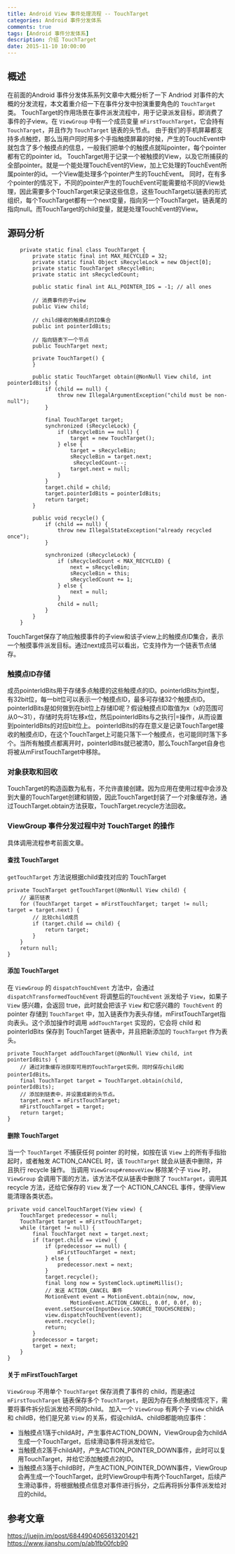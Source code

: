 ```yaml
---
title: Android View 事件处理流程 -- TouchTarget
categories: Android 事件分发体系
comments: true
tags: [Android 事件分发体系]
description: 介绍 TouchTarget
date: 2015-11-10 10:00:00
---
```


## 概述

在前面的Android 事件分发体系系列文章中大概分析了一下 Andriod 对事件的大概的分发流程，本文着重介绍一下在事件分发中扮演重要角色的 `TouchTarget` 类。
TouchTarget的作用场景在事件派发流程中，用于记录派发目标，即消费了事件的子view。在 `ViewGroup` 中有一个成员变量 `mFirstTouchTarget`，它会持有 `TouchTarget`，并且作为 `TouchTarget` 链表的头节点。
由于我们的手机屏幕都支持多点触控，那么当用户同时用多个手指触摸屏幕的时候，产生的TouchEvent中就包含了多个触摸点的信息，一般我们把单个的触摸点就叫pointer，每个pointer都有它的pointer id。
TouchTarget用于记录一个被触摸的View，以及它所捕获的全部pointer。就是一个能处理TouchEvent的View，加上它处理的TouchEvent所属pointer的id。一个View能处理多个pointer产生的TouchEvent。
同时，在有多个pointer的情况下，不同的pointer产生的TouchEvent可能需要给不同的View处理，因此需要多个TouchTarget来记录这些信息，这些TouchTarget以链表的形式组织，每个TouchTarget都有一个next变量，指向另一个TouchTarget，链表尾的指向null。而TouchTarget的child变量，就是处理TouchEvent的View。

## 源码分析

```
    private static final class TouchTarget {
        private static final int MAX_RECYCLED = 32;
        private static final Object sRecycleLock = new Object[0];
        private static TouchTarget sRecycleBin;
        private static int sRecycledCount;

        public static final int ALL_POINTER_IDS = -1; // all ones

        // 消费事件的子view
        public View child;

        // child接收的触摸点的ID集合
        public int pointerIdBits;

        // 指向链表下一个节点
        public TouchTarget next;

        private TouchTarget() {
        }

        public static TouchTarget obtain(@NonNull View child, int pointerIdBits) {
            if (child == null) {
                throw new IllegalArgumentException("child must be non-null");
            }

            final TouchTarget target;
            synchronized (sRecycleLock) {
                if (sRecycleBin == null) {
                    target = new TouchTarget();
                } else {
                    target = sRecycleBin;
                    sRecycleBin = target.next;
                     sRecycledCount--;
                    target.next = null;
                }
            }
            target.child = child;
            target.pointerIdBits = pointerIdBits;
            return target;
        }

        public void recycle() {
            if (child == null) {
                throw new IllegalStateException("already recycled once");
            }

            synchronized (sRecycleLock) {
                if (sRecycledCount < MAX_RECYCLED) {
                    next = sRecycleBin;
                    sRecycleBin = this;
                    sRecycledCount += 1;
                } else {
                    next = null;
                }
                child = null;
            }
        }
    }
```

TouchTarget保存了响应触摸事件的子view和该子view上的触摸点ID集合，表示一个触摸事件派发目标。通过next成员可以看出，它支持作为一个链表节点储存。

### 触摸点ID存储

成员pointerIdBits用于存储多点触摸的这些触摸点的ID。pointerIdBits为int型，有32bit位，每一bit位可以表示一个触摸点ID，最多可存储32个触摸点ID。
pointerIdBits是如何做到在bit位上存储ID呢？假设触摸点ID取值为x（x的范围可从0～31），存储时先将1左移x位，然后pointerIdBits与之执行|=操作，从而设置到pointerIdBits的对应bit位上。
pointerIdBits的存在意义是记录TouchTarget接收的触摸点ID，在这个TouchTarget上可能只落下一个触摸点，也可能同时落下多个。当所有触摸点都离开时，pointerIdBits就已被清0，那么TouchTarget自身也将被从mFirstTouchTarget中移除。

### 对象获取和回收

TouchTarget的构造函数为私有，不允许直接创建。因为应用在使用过程中会涉及到大量的TouchTarget创建和销毁，因此TouchTarget封装了一个对象缓存池，通过TouchTarget.obtain方法获取，TouchTarget.recycle方法回收。

### ViewGroup 事件分发过程中对 TouchTarget 的操作

具体调用流程参考前面文章。

#### 查找 TouchTarget

`getTouchTarget` 方法说根据child查找对应的 TouchTarget

```
private TouchTarget getTouchTarget(@NonNull View child) {
    // 遍历链表
    for (TouchTarget target = mFirstTouchTarget; target != null; target = target.next) {
        // 比较child成员
        if (target.child == child) {
            return target;
        }
    }
    return null;
}
```

#### 添加 TouchTarget

在 `ViewGroup` 的 `dispatchTouchEvent` 方法中，会通过 `dispatchTransformedTouchEvent` 将调整后的`TouchEvent` 派发给子 `View`，如果子 `View` 感兴趣，会返回 true，此时就会把该子 `View` 和它感兴趣的` TouchEvent` 的 pointer 存储到 `TouchTarget` 中，加入链表作为表头存储，mFirstTouchTarget指向表头。这个添加操作时调用 `addTouchTarget` 实现的，它会将 child 和 pointerIdBits 保存到 TouchTarget 链表中，并且把新添加的 `TouchTarget` 作为表头。

```
private TouchTarget addTouchTarget(@NonNull View child, int pointerIdBits) {
    // 通过对象缓存池获取可用的TouchTarget实例，同时保存child和pointerIdBits。
    final TouchTarget target = TouchTarget.obtain(child, pointerIdBits);
    // 添加到链表中，并设置成新的头节点。
    target.next = mFirstTouchTarget;
    mFirstTouchTarget = target;
    return target;
}
```

#### 删除 TouchTarget

当一个 `TouchTarget` 不捕获任何 pointer 的时候，如按在该 `View` 上的所有手指抬起时，或者触发 ACTION_CANCEL 时，该 `TouchTarget` 就会从链表中删除，并且执行 recycle 操作。
当调用 `ViewGroup#removeView` 移除某个子 `View` 时，`ViewGroup` 会调用下面的方法，该方法不仅从链表中删除了 `TouchTarget`，调用其 recycle 方法，还给它保存的 `View` 发了一个 ACTION_CANCEL 事件，使得View能清理各类状态。


```
private void cancelTouchTarget(View view) {
    TouchTarget predecessor = null;
    TouchTarget target = mFirstTouchTarget;
    while (target != null) {
        final TouchTarget next = target.next;
        if (target.child == view) {
            if (predecessor == null) {
                mFirstTouchTarget = next;
            } else {
                predecessor.next = next;
            }
            target.recycle();
            final long now = SystemClock.uptimeMillis();
            // 发送 ACTION_CANCEL 事件
            MotionEvent event = MotionEvent.obtain(now, now,
                    MotionEvent.ACTION_CANCEL, 0.0f, 0.0f, 0);
            event.setSource(InputDevice.SOURCE_TOUCHSCREEN);
            view.dispatchTouchEvent(event);
            event.recycle();
            return;
        }
        predecessor = target;
        target = next;
    }
}

```

#### 关于 mFirstTouchTarget

`ViewGroup` 不用单个 `TouchTarget` 保存消费了事件的 child，而是通过 `mFirstTouchTarget` 链表保存多个 `TouchTarget`，是因为存在多点触摸情况下，需要将事件拆分后派发给不同的child。
加入一个 `ViewGroup` 有两个子 `View` childA 和 childB，他们是兄弟 `View` 的关系，假设childA、childB都能响应事件：

 - 当触摸点1落于childA时，产生事件ACTION_DOWN，ViewGroup会为childA生成一个TouchTarget，后续滑动事件将派发给它。
 - 当触摸点2落于childA时，产生ACTION_POINTER_DOWN事件，此时可以复用TouchTarget，并给它添加触摸点2的ID。
 - 当触摸点3落于childB时，产生ACTION_POINTER_DOWN事件，ViewGroup会再生成一个TouchTarget，此时ViewGroup中有两个TouchTarget，后续产生滑动事件，将根据触摸点信息对事件进行拆分，之后再将拆分事件派发给对应的child。

## 参考文章

https://juejin.im/post/6844904065613201421
https://www.jianshu.com/p/ab1fb00fcb90
